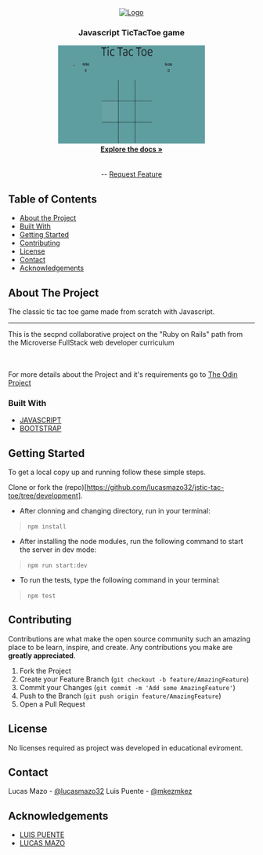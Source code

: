  <br>

<br />
<p align="center">
  <a href="https://github.com/lucasmazo32/jstic-tac-toe/tree/feature/jtictactoe">
    <img src="https://github.com/mkezmkez/appleclone/raw/master/assets/microverse-logo.png" alt="Logo" width="80" height="80">
  </a>

  <h3 align="center">Javascript TicTacToe game  </h3>

  <p align="center">
    <img src="./tictactoe.gif" alt="Logo" width="300" height="200">

<br>
  <a href="https://github.com/lucasmazo32/jstic-tac-toe/tree/feature/jtictactoe"><strong>Explore the docs »</strong></a>
<br>
<br> 
<br> 
--
    <a href="https://github.com/lucasmazo32/jstic-tac-toe/issues  ">Request Feature</a>
  </p>




<!-- TABLE OF CONTENTS -->
## Table of Contents

* [About the Project](#about-the-project)
* [Built With](#built-with)
* [Getting Started](#getting-started)
* [Contributing](#contributing)
* [License](#license)
* [Contact](#contact)
* [Acknowledgements](#acknowledgements)



<!-- ABOUT THE PROJECT -->
## About The Project

The classic tic tac toe game made from scratch with Javascript. 

----
This is the secpnd collaborative project on the "Ruby on Rails" path from the Microverse FullStack web developer curriculum


<br>
<br>
For more details about the Project and it's requirements go to <a href="https://www.theodinproject.com/courses/javascript/lessons/tic-tac-toe-javascript"> The Odin Project</a>

### Built With

* [JAVASCRIPT](https://www.javascript.com/)
* [BOOTSTRAP](https://www.getbootstrap.com/)

<!-- GETTING STARTED -->
## Getting Started

To get a local copy up and running follow these simple steps.

Clone or fork the (repo)[https://github.com/lucasmazo32/jstic-tac-toe/tree/development].

- After clonning and changing directory, run in your terminal:

> ``` npm install ```

- After installing the node modules, run the following command to start the server in dev mode:

> ``` npm run start:dev ```

- To run the tests, type the following command in your terminal:

> ``` npm test ```



<!-- CONTRIBUTING --> 
## Contributing

Contributions are what make the open source community such an amazing place to be learn, inspire, and create. Any contributions you make are **greatly appreciated**.

1. Fork the Project
2. Create your Feature Branch (`git checkout -b feature/AmazingFeature`)
3. Commit your Changes (`git commit -m 'Add some AmazingFeature'`)
4. Push to the Branch (`git push origin feature/AmazingFeature`)
5. Open a Pull Request



<!-- LICENSE -->
## License

No licenses required as project was developed in educational eviroment.


<!-- CONTACT -->
## Contact

Lucas Mazo - [@lucasmazo32](https://twitter.com/lucasmazo32)
Luis Puente - [@mkezmkez](https://twitter.com/mkezkmez)



<!-- ACKNOWLEDGEMENTS -->
## Acknowledgements

* [LUIS PUENTE](https://github.com/mkezmkez)
* [LUCAS MAZO](https://github.com/lucasmazo32)
